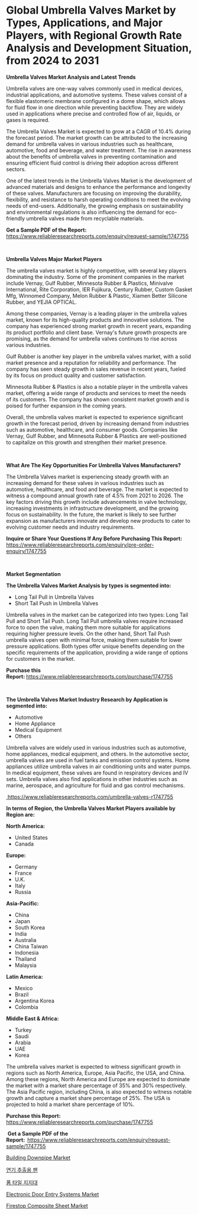 <p><h1>Global Umbrella Valves Market by Types, Applications, and Major Players, with Regional Growth Rate Analysis and Development Situation, from 2024 to 2031</h1></p><p><strong>Umbrella Valves Market Analysis and Latest Trends</strong></p>
<p><p>Umbrella valves are one-way valves commonly used in medical devices, industrial applications, and automotive systems. These valves consist of a flexible elastomeric membrane configured in a dome shape, which allows for fluid flow in one direction while preventing backflow. They are widely used in applications where precise and controlled flow of air, liquids, or gases is required.</p><p>The Umbrella Valves Market is expected to grow at a CAGR of 10.4% during the forecast period. The market growth can be attributed to the increasing demand for umbrella valves in various industries such as healthcare, automotive, food and beverage, and water treatment. The rise in awareness about the benefits of umbrella valves in preventing contamination and ensuring efficient fluid control is driving their adoption across different sectors.</p><p>One of the latest trends in the Umbrella Valves Market is the development of advanced materials and designs to enhance the performance and longevity of these valves. Manufacturers are focusing on improving the durability, flexibility, and resistance to harsh operating conditions to meet the evolving needs of end-users. Additionally, the growing emphasis on sustainability and environmental regulations is also influencing the demand for eco-friendly umbrella valves made from recyclable materials.</p></p>
<p><strong>Get a Sample PDF of the Report:&nbsp;</strong> <a href="https://www.reliableresearchreports.com/enquiry/request-sample/1747755">https://www.reliableresearchreports.com/enquiry/request-sample/1747755</a></p>
<p>&nbsp;</p>
<p><strong>Umbrella Valves Major Market Players</strong></p>
<p><p>The umbrella valves market is highly competitive, with several key players dominating the industry. Some of the prominent companies in the market include Vernay, Gulf Rubber, Minnesota Rubber & Plastics, Minivalve International, Rite Corporation, IER Fujikura, Century Rubber, Custom Gasket Mfg, Winnomed Company, Melon Rubber & Plastic, Xiamen Better Silicone Rubber, and YEJIA OPTICAL.</p><p>Among these companies, Vernay is a leading player in the umbrella valves market, known for its high-quality products and innovative solutions. The company has experienced strong market growth in recent years, expanding its product portfolio and client base. Vernay's future growth prospects are promising, as the demand for umbrella valves continues to rise across various industries.</p><p>Gulf Rubber is another key player in the umbrella valves market, with a solid market presence and a reputation for reliability and performance. The company has seen steady growth in sales revenue in recent years, fueled by its focus on product quality and customer satisfaction.</p><p>Minnesota Rubber & Plastics is also a notable player in the umbrella valves market, offering a wide range of products and services to meet the needs of its customers. The company has shown consistent market growth and is poised for further expansion in the coming years.</p><p>Overall, the umbrella valves market is expected to experience significant growth in the forecast period, driven by increasing demand from industries such as automotive, healthcare, and consumer goods. Companies like Vernay, Gulf Rubber, and Minnesota Rubber & Plastics are well-positioned to capitalize on this growth and strengthen their market presence.</p></p>
<p>&nbsp;</p>
<p><strong>What Are The Key Opportunities For Umbrella Valves Manufacturers?</strong></p>
<p><p>The Umbrella Valves market is experiencing steady growth with an increasing demand for these valves in various industries such as automotive, healthcare, and food and beverage. The market is expected to witness a compound annual growth rate of 4.5% from 2021 to 2026. The key factors driving this growth include advancements in valve technology, increasing investments in infrastructure development, and the growing focus on sustainability. In the future, the market is likely to see further expansion as manufacturers innovate and develop new products to cater to evolving customer needs and industry requirements.</p></p>
<p><strong>Inquire or Share Your Questions If Any Before Purchasing This Report:</strong> <a href="https://www.reliableresearchreports.com/enquiry/pre-order-enquiry/1747755">https://www.reliableresearchreports.com/enquiry/pre-order-enquiry/1747755</a></p>
<p>&nbsp;</p>
<p><strong>Market Segmentation</strong></p>
<p><strong>The Umbrella Valves Market Analysis by types is segmented into:</strong></p>
<p><ul><li>Long Tail Pull in Umbrella Valves</li><li>Short Tail Push in Umbrella Valves</li></ul></p>
<p><p>Umbrella valves in the market can be categorized into two types: Long Tail Pull and Short Tail Push. Long Tail Pull umbrella valves require increased force to open the valve, making them more suitable for applications requiring higher pressure levels. On the other hand, Short Tail Push umbrella valves open with minimal force, making them suitable for lower pressure applications. Both types offer unique benefits depending on the specific requirements of the application, providing a wide range of options for customers in the market.</p></p>
<p><strong>Purchase this Report:&nbsp;</strong><a href="https://www.reliableresearchreports.com/purchase/1747755">https://www.reliableresearchreports.com/purchase/1747755</a></p>
<p>&nbsp;</p>
<p><strong>The Umbrella Valves Market Industry Research by Application is segmented into:</strong></p>
<p><ul><li>Automotive</li><li>Home Appliance</li><li>Medical Equipment</li><li>Others</li></ul></p>
<p><p>Umbrella valves are widely used in various industries such as automotive, home appliances, medical equipment, and others. In the automotive sector, umbrella valves are used in fuel tanks and emission control systems. Home appliances utilize umbrella valves in air conditioning units and water pumps. In medical equipment, these valves are found in respiratory devices and IV sets. Umbrella valves also find applications in other industries such as marine, aerospace, and agriculture for fluid and gas control mechanisms.</p></p>
<p><a href="https://www.reliableresearchreports.com/umbrella-valves-r1747755">&nbsp;https://www.reliableresearchreports.com/umbrella-valves-r1747755</a></p>
<p><strong>In terms of Region, the Umbrella Valves Market Players available by Region are:</strong></p>
<p>
    <p> <strong> North America: </strong>
        <ul>
            <li>United States</li>
            <li>Canada</li>
        </ul>
        </p> 
    <p> <strong> Europe: </strong>
        <ul>
            <li>Germany</li>
            <li>France</li>
            <li>U.K.</li>
            <li>Italy</li>
            <li>Russia</li>
        </ul>
        </p> 
    <p> <strong> Asia-Pacific: </strong>
        <ul>
            <li>China</li>
            <li>Japan</li>
            <li>South Korea</li>
            <li>India</li>
            <li>Australia</li>
            <li>China Taiwan</li>
            <li>Indonesia</li>
            <li>Thailand</li>
            <li>Malaysia</li>
        </ul>
        </p> 
    <p> <strong> Latin America: </strong>
        <ul>
            <li>Mexico</li>
            <li>Brazil</li>
            <li>Argentina Korea</li>
            <li>Colombia</li>
        </ul>
        </p> 
    <p> <strong> Middle East & Africa: </strong>
        <ul>
            <li>Turkey</li>
            <li>Saudi</li>
            <li>Arabia</li>
            <li>UAE</li>
            <li>Korea</li>
        </ul>
    </p>
    </p>
<p><p>The umbrella valves market is expected to witness significant growth in regions such as North America, Europe, Asia Pacific, the USA, and China. Among these regions, North America and Europe are expected to dominate the market with a market share percentage of 35% and 30% respectively. The Asia Pacific region, including China, is also expected to witness notable growth and capture a market share percentage of 25%. The USA is projected to hold a market share percentage of 10%.</p></p>
<p><strong>Purchase this Report: </strong><a href="https://www.reliableresearchreports.com/purchase/1747755">https://www.reliableresearchreports.com/purchase/1747755</a></p>
<p>&nbsp;<strong>Get a Sample PDF of the Report:&nbsp;&nbsp;</strong><a href="https://www.reliableresearchreports.com/enquiry/request-sample/1747755">https://www.reliableresearchreports.com/enquiry/request-sample/1747755</a></p>
<p><strong></strong></p>
<p><p><a href="https://issuu.com/reportprime-2/docs/building-downpipe-market-size-2030.pptx">Building Downpipe Market</a></p><p><a href="https://github.com/hzumrdvas204296/Market-Research-Report-List-1/blob/main/539251027568.md">연기 추출용 팬</a></p><p><a href="https://github.com/PhilToryphy7876567/Market-Research-Report-List-1/blob/main/970434827569.md">폼 타일 지지대</a></p><p><a href="https://www.linkedin.com/pulse/electronic-door-entry-systems-market-size-outlook-forecast-yghoe?trackingId=8aWfGfsmuA%2FQUx4cy6OR9A%3D%3D">Electronic Door Entry Systems Market</a></p><p><a href="https://issuu.com/reportprime-2/docs/firestop-composite-sheet-market-size-2030.pptx">Firestop Composite Sheet Market</a></p></p>